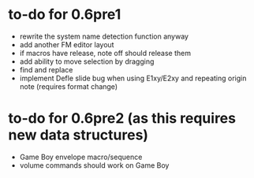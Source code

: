 # to-do for 0.6pre1

- rewrite the system name detection function anyway
- add another FM editor layout
- if macros have release, note off should release them
- add ability to move selection by dragging
- find and replace
- implement Defle slide bug when using E1xy/E2xy and repeating origin note (requires format change)

# to-do for 0.6pre2 (as this requires new data structures)

- Game Boy envelope macro/sequence
- volume commands should work on Game Boy
